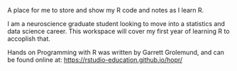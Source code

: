 A place for me to store and show my R code and notes as I learn R.

I am a neuroscience graduate student looking to move into a statistics and data science career. This workspace will cover my first year of learning R to accoplish that. 

Hands on Programming with R was written by Garrett Grolemund, and can be found online at: https://rstudio-education.github.io/hopr/
